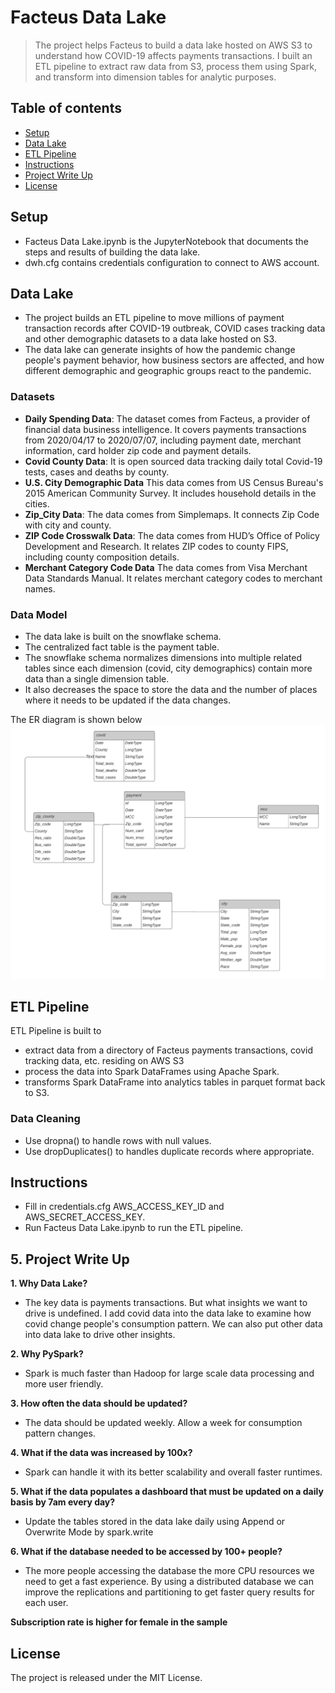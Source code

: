 # Facteus Data Lake

> The project helps Facteus to build a data lake hosted on AWS S3 to understand how COVID-19 affects payments transactions.
I built an ETL pipeline to extract raw data from S3, process them using Spark, and transform into dimension tables for analytic purposes.

## Table of contents
* [Setup](#setup)
* [Data Lake](#data-lake)
* [ETL Pipeline](#etl-pipeline)
* [Instructions](#instructions)
* [Project Write Up](#write-up)
* [License](#License)


## Setup
* Facteus Data Lake.ipynb is the JupyterNotebook that documents the steps and results of building the data lake.
* dwh.cfg contains credentials configuration to connect to AWS account.

## Data Lake
* The project builds an ETL pipeline to move millions of payment transaction records after COVID-19 outbreak, COVID cases tracking data and other demographic datasets to a data lake hosted on S3. 
* The data lake can generate insights of how the pandemic change people's payment behavior, how business sectors are affected, and how different demographic and geographic groups react to the pandemic. 

### Datasets
* **Daily Spending Data**: The dataset comes from Facteus, a provider of financial data business intelligence. It covers payments transactions from 2020/04/17 to 2020/07/07, including payment date, merchant information, card holder zip code and payment details.
* **Covid County Data**: It is open sourced data tracking daily total Covid-19 tests, cases and deaths by county.
* **U.S. City Demographic Data**  This data comes from US Census Bureau's 2015 American Community Survey. It includes household details in the cities.
* **Zip_City Data**: The data comes from Simplemaps. It connects Zip Code with city and county.
* **ZIP Code Crosswalk Data**: The data comes from HUD’s Office of Policy Development and Research. It relates ZIP codes to county FIPS, including county composition details.
* **Merchant Category Code Data** The data comes from Visa Merchant Data Standards Manual. It relates merchant category codes to merchant names.


### Data Model
* The data lake is built on the snowflake schema. 
* The centralized fact table is the payment table.
* The snowflake schema normalizes dimensions into multiple related tables since each dimension (covid, city demographics) contain more data than a single dimension table. 
* It also decreases the space to store the data and the number of places where it needs to be updated if the data changes.

The ER diagram is shown below
![Database ER diagram](./ER_Diagram.png)


## ETL Pipeline

ETL Pipeline is built to 
+ extract data from a directory of Facteus payments transactions, covid tracking data, etc. residing on AWS S3 
+ process the data into Spark DataFrames using Apache Spark.
+ transforms Spark DataFrame into analytics tables in parquet format back to S3.

### Data Cleaning

* Use dropna() to handle rows with null values.
* Use dropDuplicates() to handles duplicate records where appropriate.

## Instructions

* Fill in credentials.cfg AWS_ACCESS_KEY_ID and AWS_SECRET_ACCESS_KEY.
* Run Facteus Data Lake.ipynb to run the ETL pipeline.

## 5. Project Write Up
**1. Why Data Lake?**
* The key data is payments transactions. But what insights we want to drive is undefined. I add covid data into the data lake to examine how covid change people's consumption pattern. We can also put other data into data lake to drive other insights.

**2. Why PySpark?**
* Spark is much faster than Hadoop for large scale data processing and more user friendly.

**3. How often the data should be updated?**
* The data should be updated weekly. Allow a week for consumption pattern changes.

**4. What if the data was increased by 100x?**
* Spark can handle it with its better scalability and overall faster runtimes.

**5. What if the data populates a dashboard that must be updated on a daily basis by 7am every day?**
* Update the tables stored in the data lake daily using Append or Overwrite Mode by spark.write

**6. What if the database needed to be accessed by 100+ people?**
* The more people accessing the database the more CPU resources we need to get a fast experience. By using a distributed database we can improve the replications and partitioning to get faster query results for each user.

**Subscription rate is higher for female in the sample**
## License
The project is released under the MIT License.
